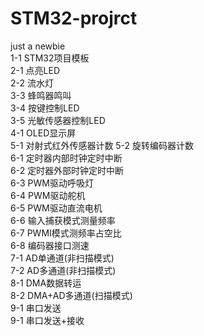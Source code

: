 # STM32-projrct  
just a newbie  
1-1 STM32项目模板  
2-1 点亮LED  
2-2 流水灯  
3-3 蜂鸣器鸣叫  
3-4 按键控制LED  
3-5 光敏传感器控制LED  
4-1 OLED显示屏  
5-1 对射式红外传感器计数
5-2 旋转编码器计数  
6-1 定时器内部时钟定时中断  
6-2 定时器外部时钟定时中断  
6-3 PWM驱动呼吸灯  
6-4 PWM驱动舵机  
6-5 PWM驱动直流电机  
6-6 输入捕获模式测量频率  
6-7 PWMI模式测频率占空比  
6-8 编码器接口测速  
7-1 AD单通道(非扫描模式)  
7-2 AD多通道(非扫描模式)  
8-1 DMA数据转运  
8-2 DMA+AD多通道(扫描模式)  
9-1 串口发送  
9-1 串口发送+接收  


